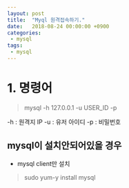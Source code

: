 ```yaml
---
layout: post
title:  "Myql 원격접속하기."
date:   2018-08-24 00:00:00 +0900
categories:
 - mysql
tags: 
 - mysql
---
```


# 1. 명령어

> mysql -h 127.0.0.1 -u USER_ID -p 

-h : 원격지 IP
-u : 유저 아이디
-p : 비밀번호

## mysql이 설치안되어있을 경우
- mysql client만 설치

> sudo yum-y install mysql

